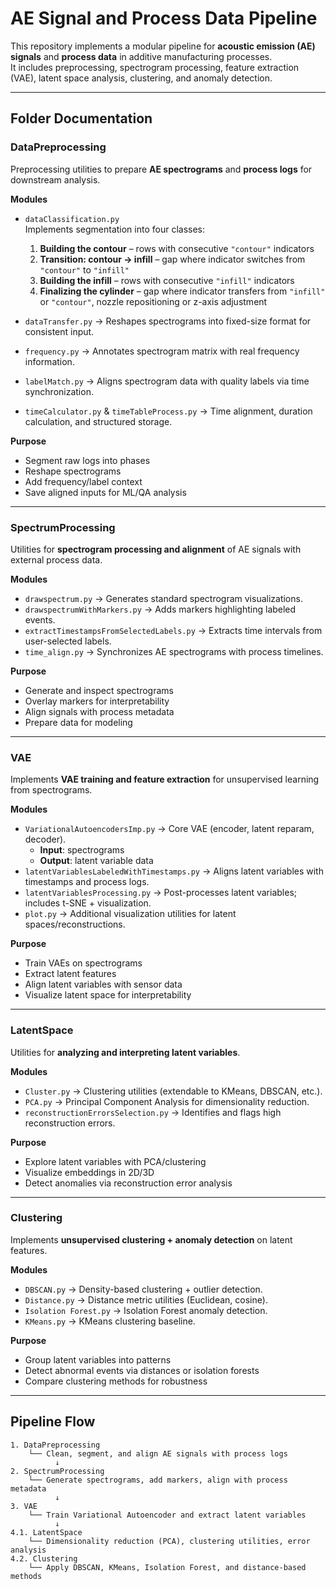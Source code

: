 # AE Signal and Process Data Pipeline

This repository implements a modular pipeline for **acoustic emission (AE) signals** and **process data** in additive manufacturing processes.  
It includes preprocessing, spectrogram processing, feature extraction (VAE), latent space analysis, clustering, and anomaly detection.  

---

## Folder Documentation

### DataPreprocessing
Preprocessing utilities to prepare **AE spectrograms** and **process logs** for downstream analysis.

**Modules**
- `dataClassification.py`  
  Implements segmentation into four classes:  
  1. **Building the contour** – rows with consecutive `"contour"` indicators  
  2. **Transition: contour → infill** – gap where indicator switches from `"contour"` to `"infill"`  
  3. **Building the infill** – rows with consecutive `"infill"` indicators  
  4. **Finalizing the cylinder** – gap where indicator transfers from `"infill"` or `"contour"`, nozzle repositioning or z-axis adjustment  

- `dataTransfer.py` → Reshapes spectrograms into fixed-size format for consistent input.  
- `frequency.py` → Annotates spectrogram matrix with real frequency information.  
- `labelMatch.py` → Aligns spectrogram data with quality labels via time synchronization.  
- `timeCalculator.py` & `timeTableProcess.py` → Time alignment, duration calculation, and structured storage.  

**Purpose**
- Segment raw logs into phases  
- Reshape spectrograms  
- Add frequency/label context  
- Save aligned inputs for ML/QA analysis  

---

### SpectrumProcessing
Utilities for **spectrogram processing and alignment** of AE signals with external process data.

**Modules**
- `drawspectrum.py` → Generates standard spectrogram visualizations.  
- `drawspectrumWithMarkers.py` → Adds markers highlighting labeled events.  
- `extractTimestampsFromSelectedLabels.py` → Extracts time intervals from user-selected labels.  
- `time_align.py` → Synchronizes AE spectrograms with process timelines.  

**Purpose**
- Generate and inspect spectrograms  
- Overlay markers for interpretability  
- Align signals with process metadata  
- Prepare data for modeling  

---

### VAE
Implements **VAE training and feature extraction** for unsupervised learning from spectrograms.

**Modules**
- `VariationalAutoencodersImp.py` → Core VAE (encoder, latent reparam, decoder).  
  - **Input**: spectrograms  
  - **Output**: latent variable data  
- `latentVariablesLabeledWithTimestamps.py` → Aligns latent variables with timestamps and process logs.  
- `latentVariablesProcessing.py` → Post-processes latent variables; includes t-SNE + visualization.  
- `plot.py` → Additional visualization utilities for latent spaces/reconstructions.  

**Purpose**
- Train VAEs on spectrograms  
- Extract latent features  
- Align latent variables with sensor data  
- Visualize latent space for interpretability  

---

### LatentSpace
Utilities for **analyzing and interpreting latent variables**.

**Modules**
- `Cluster.py` → Clustering utilities (extendable to KMeans, DBSCAN, etc.).  
- `PCA.py` → Principal Component Analysis for dimensionality reduction.  
- `reconstructionErrorsSelection.py` → Identifies and flags high reconstruction errors.  

**Purpose**
- Explore latent variables with PCA/clustering  
- Visualize embeddings in 2D/3D  
- Detect anomalies via reconstruction error analysis  

---

### Clustering
Implements **unsupervised clustering + anomaly detection** on latent features.

**Modules**
- `DBSCAN.py` → Density-based clustering + outlier detection.  
- `Distance.py` → Distance metric utilities (Euclidean, cosine).  
- `Isolation Forest.py` → Isolation Forest anomaly detection.  
- `KMeans.py` → KMeans clustering baseline.  

**Purpose**
- Group latent variables into patterns  
- Detect abnormal events via distances or isolation forests  
- Compare clustering methods for robustness  

---

## Pipeline Flow
```text
1. DataPreprocessing
    └── Clean, segment, and align AE signals with process logs
          ↓
2. SpectrumProcessing
    └── Generate spectrograms, add markers, align with process metadata
          ↓
3. VAE
    └── Train Variational Autoencoder and extract latent variables
          ↓
4.1. LatentSpace
    └── Dimensionality reduction (PCA), clustering utilities, error analysis
4.2. Clustering
    └── Apply DBSCAN, KMeans, Isolation Forest, and distance-based methods


